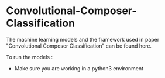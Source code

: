 # Convolutional-Composer-Classification
The machine learning models and the framework used in paper "Convolutional Composer Classification" can be found here.

To run the models : 
- Make sure you are working in a python3 environment
